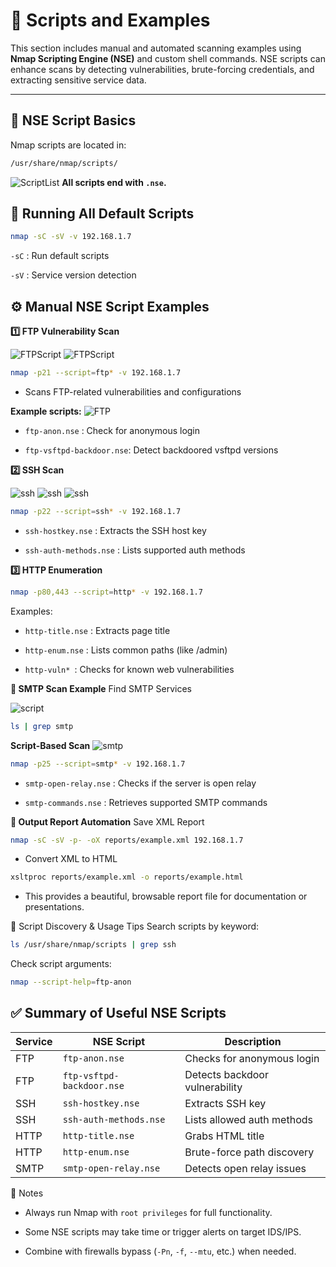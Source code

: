 # 🧠 Scripts and Examples

This section includes manual and automated scanning examples using **Nmap Scripting Engine (NSE)** and custom shell commands. NSE scripts can enhance scans by detecting vulnerabilities, brute-forcing credentials, and extracting sensitive service data.

---

## 📂 NSE Script Basics

Nmap scripts are located in:

```bash
/usr/share/nmap/scripts/
```
![ScriptList](/docs/image/Scripts.png)
**All scripts end with `.nse`.**

## 📜 Running All Default Scripts
```bash
nmap -sC -sV -v 192.168.1.7
```
`-sC` : Run default scripts

`-sV` : Service version detection

## ⚙️ Manual NSE Script Examples
**1️⃣ FTP Vulnerability Scan**

![FTPScript](/docs/image/Scripts_3FTP.png)
![FTPScript](/docs/image/Scripts_4FTP.png)
```bash
nmap -p21 --script=ftp* -v 192.168.1.7
```
- Scans FTP-related vulnerabilities and configurations

**Example scripts:**
![FTP](/docs/image/Scripts_1.png)


- `ftp-anon.nse` : Check for anonymous login

- `ftp-vsftpd-backdoor.nse`: Detect backdoored vsftpd versions

**2️⃣ SSH Scan**

![ssh](/docs/image/Scripts_1SSH.png)
![ssh](/docs/image/Scripts_2SSH.png)
![ssh](/docs/image/Scripts_3SSH.png)
```bash
nmap -p22 --script=ssh* -v 192.168.1.7
```
- `ssh-hostkey.nse` : Extracts the SSH host key

- `ssh-auth-methods.nse` : Lists supported auth methods

**3️⃣ HTTP Enumeration**
```bash
nmap -p80,443 --script=http* -v 192.168.1.7
```
Examples:

- `http-title.nse` : Extracts page title

- `http-enum.nse` : Lists common paths (like /admin)

- `http-vuln* `: Checks for known web vulnerabilities

**🔐 SMTP Scan Example**
Find SMTP Services

![script](/docs/image/Scripts_2.png)
```bash
ls | grep smtp
```

**Script-Based Scan**
![smtp](/docs/image/Scripts_1smpt)

```bash
nmap -p25 --script=smtp* -v 192.168.1.7
```
  -  `smtp-open-relay.nse` : Checks if the server is open relay

  -  `smtp-commands.nse` : Retrieves supported SMTP commands

**📄 Output Report Automation**
Save XML Report
```bash
nmap -sC -sV -p- -oX reports/example.xml 192.168.1.7
```
- Convert XML to HTML
```bash
xsltproc reports/example.xml -o reports/example.html
```
- This provides a beautiful, browsable report file for documentation or presentations.

🧰 Script Discovery & Usage Tips
Search scripts by keyword:
```bash
ls /usr/share/nmap/scripts | grep ssh
```
Check script arguments:

```bash
nmap --script-help=ftp-anon
```

## ✅ Summary of Useful NSE Scripts

| Service | NSE Script                   | Description                     |
|---------|------------------------------|---------------------------------|
| FTP     | `ftp-anon.nse`              | Checks for anonymous login      |
| FTP     | `ftp-vsftpd-backdoor.nse`   | Detects backdoor vulnerability  |
| SSH     | `ssh-hostkey.nse`           | Extracts SSH key                |
| SSH     | `ssh-auth-methods.nse`      | Lists allowed auth methods      |
| HTTP    | `http-title.nse`            | Grabs HTML title                |
| HTTP    | `http-enum.nse`             | Brute-force path discovery      |
| SMTP    | `smtp-open-relay.nse`       | Detects open relay issues       |


📌 Notes
- Always run Nmap with `root privileges` for full functionality.

- Some NSE scripts may take time or trigger alerts on target IDS/IPS.

- Combine with firewalls bypass (`-Pn`, `-f`, `--mtu`, etc.) when needed.
